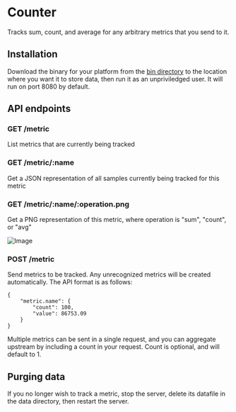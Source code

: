 # Counter

Tracks sum, count, and average for any arbitrary metrics that you send to it.

## Installation

Download the binary for your platform from the [bin directory](tree/master/bin) to the location where you want it
to store data, then run it as an unpriviledged user. It will run on port 8080 by default.

## API endpoints

### GET /metric

List metrics that are currently being tracked

### GET /metric/:name

Get a JSON representation of all samples currently being tracked for this metric

### GET /metric/:name/:operation.png

Get a PNG representation of this metric, where operation is "sum", "count", or "avg"

![Image](../master/examples/avg.png?raw=true)

### POST /metric

Send metrics to be tracked. Any unrecognized metrics will be created automatically.
The API format is as follows:

    {
        "metric.name": {
            "count": 100,
            "value": 86753.09
        }
    }

Multiple metrics can be sent in a single request, and you can aggregate upstream by including a
count in your request. Count is optional, and will default to 1.

## Purging data

If you no longer wish to track a metric, stop the server, delete its datafile in the data directory,
then restart the server.
